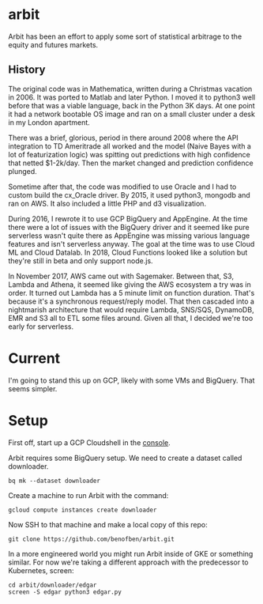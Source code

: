 # arbit

Arbit has been an effort to apply some sort of statistical arbitrage to the equity and futures markets.  

## History
The original code was in Mathematica, written during a Christmas vacation in 2006.  It was ported to Matlab and later Python.  I moved it to python3 well before that was a viable language, back in the Python 3K days.  At one point it had a network bootable OS image and ran on a small cluster under a desk in my London apartment.  

There was a brief, glorious, period in there around 2008 where the API integration to TD Ameritrade all worked and the model (Naive Bayes with a lot of featurization logic) was spitting out predictions with high confidence that netted $1-2k/day.  Then the market changed and prediction confidence plunged.

Sometime after that, the code was modified to use Oracle and I had to custom build the cx_Oracle driver.  By 2015, it used python3, mongodb and ran on AWS.  It also included a little PHP and d3 visualization.

During 2016, I rewrote it to use GCP BigQuery and AppEngine.  At the time there were a lot of issues with the BigQuery driver and it seemed like pure serverless wasn't quite there as AppEngine was missing various language features and isn't serverless anyway.  The goal at the time was to use Cloud ML and Cloud Datalab.  In 2018, Cloud Functions looked like a solution but they're still in beta and only support node.js.

In November 2017, AWS came out with Sagemaker.  Between that, S3, Lambda and Athena, it seemed like giving the AWS ecosystem a try was in order.  It turned out Lambda has a 5 minute limit on function duration.  That's because it's a synchronous request/reply model.  That then cascaded into a nightmarish architecture that would require Lambda, SNS/SQS, DynamoDB, EMR and S3 all to ETL some files around.  Given all that, I decided we're too early for serverless.

# Current

I'm going to stand this up on GCP, likely with some VMs and BigQuery.  That seems simpler.

# Setup

First off, start up a GCP Cloudshell in the [console](https://console.cloud.google.com/).  

Arbit requires some BigQuery setup.  We need to create a dataset called downloader.

    bq mk --dataset downloader

Create a machine to run Arbit with the command:

    gcloud compute instances create downloader

Now SSH to that machine and make a local copy of this repo:

    git clone https://github.com/benofben/arbit.git

In a more engineered world you might run Arbit inside of GKE or something similar.  For now we're taking a different approach with the predecessor to Kubernetes, screen:

    cd arbit/downloader/edgar
    screen -S edgar python3 edgar.py

